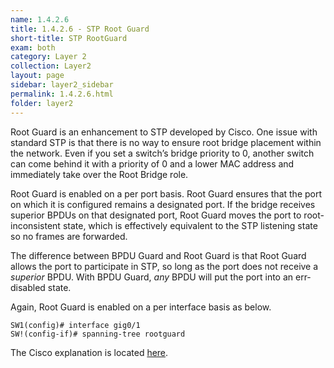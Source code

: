```yaml
---
name: 1.4.2.6
title: 1.4.2.6 - STP Root Guard
short-title: STP RootGuard
exam: both
category: Layer 2
collection: Layer2
layout: page
sidebar: layer2_sidebar
permalink: 1.4.2.6.html
folder: layer2
---
```

Root Guard is an enhancement to STP developed by Cisco. One issue with standard STP is that there is no way to ensure root bridge placement within the network. Even if you set a switch’s bridge priority to 0, another switch can come behind it with a priority of 0 and a lower MAC address and immediately take over the Root Bridge role.

Root Guard is enabled on a per port basis. Root Guard ensures that the port on which it is configured remains a designated port. If the bridge receives superior BPDUs on that designated port, Root Guard moves the port to root-inconsistent state, which is effectively equivalent to the STP listening state so no frames are forwarded.

The difference between BPDU Guard and Root Guard is that Root Guard allows the port to participate in STP, so long as the port does not receive a *superior* BPDU. With BPDU Guard, *any* BPDU will put the port into an err-disabled state.

Again, Root Guard is enabled on a per interface basis as below.
```
SW1(config)# interface gig0/1
SW!(config-if)# spanning-tree rootguard
```

The Cisco explanation is located [here][1].


[1]:	http://www.cisco.com/c/en/us/support/docs/lan-switching/spanning-tree-protocol/10588-74.html
